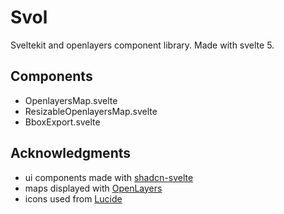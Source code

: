 # Svol
Sveltekit and openlayers component library. Made with svelte 5.

## Components

- OpenlayersMap.svelte
- ResizableOpenlayersMap.svelte
- BboxExport.svelte

## Acknowledgments
- ui components made with [shadcn-svelte](https://next.shadcn-svelte.com/)
- maps displayed with [OpenLayers](https://openlayers.org/)
- icons used from [Lucide](https://lucide.dev)



